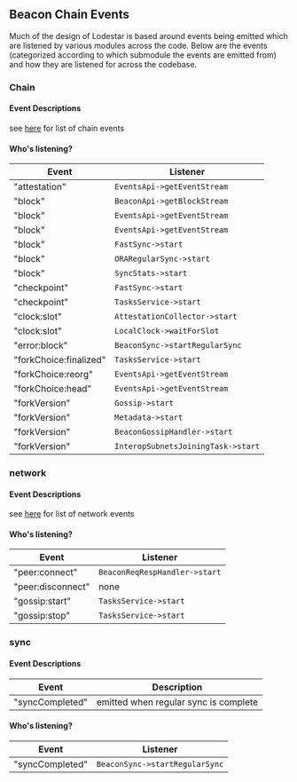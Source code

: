 ## Beacon Chain Events

Much of the design of Lodestar is based around events being emitted which are listened by various modules across the code. Below are the events (categorized according to which submodule the events are emitted from) and how they are listened for across the codebase.

### Chain

#### Event Descriptions
see [here](https://github.com/ChainSafe/lodestar/blob/a6ed7cce230e77cecc9b1fb9dad003f995e622f9/packages/lodestar/src/chain/emitter.ts#L10) for list of chain events

#### Who's listening?
| Event | Listener |
|---|---|
| "attestation" | `EventsApi->getEventStream` |
| "block" | `BeaconApi->getBlockStream` |
| "block" | `EventsApi->getEventStream` |
| "block" | `EventsApi->getEventStream` |
| "block" | `FastSync->start` |
| "block" | `ORARegularSync->start` |
| "block" | `SyncStats->start` |
| "checkpoint" | `FastSync->start` |
| "checkpoint" | `TasksService->start` |
| "clock:slot" | `AttestationCollector->start` |
| "clock:slot" | `LocalClock->waitForSlot` |
| "error:block" | `BeaconSync->startRegularSync` |
| "forkChoice:finalized" | `TasksService->start` |
| "forkChoice:reorg" | `EventsApi->getEventStream` |
| "forkChoice:head" | `EventsApi->getEventStream` |
| "forkVersion" | `Gossip->start` |
| "forkVersion" | `Metadata->start` |
| "forkVersion" | `BeaconGossipHandler->start` |
| "forkVersion" | `InteropSubnetsJoiningTask->start` |

### network

#### Event Descriptions
see [here](https://github.com/ChainSafe/lodestar/blob/8bd9cc4bcd1526363cb9646a0633e9a782287b2f/packages/lodestar/src/network/interface.ts#L36) for list of network events

#### Who's listening?
| Event | Listener |
|---|---|
| "peer:connect" |  `BeaconReqRespHandler->start` |
| "peer:disconnect" | none |
| "gossip:start" | `TasksService->start` |
| "gossip:stop" | `TasksService->start` |

### sync

#### Event Descriptions

| Event | Description |
|---|---|
| "syncCompleted" | emitted when regular sync is complete  |

#### Who's listening?
| Event | Listener |
|---|---|
| "syncCompleted" | `BeaconSync->startRegularSync` |
